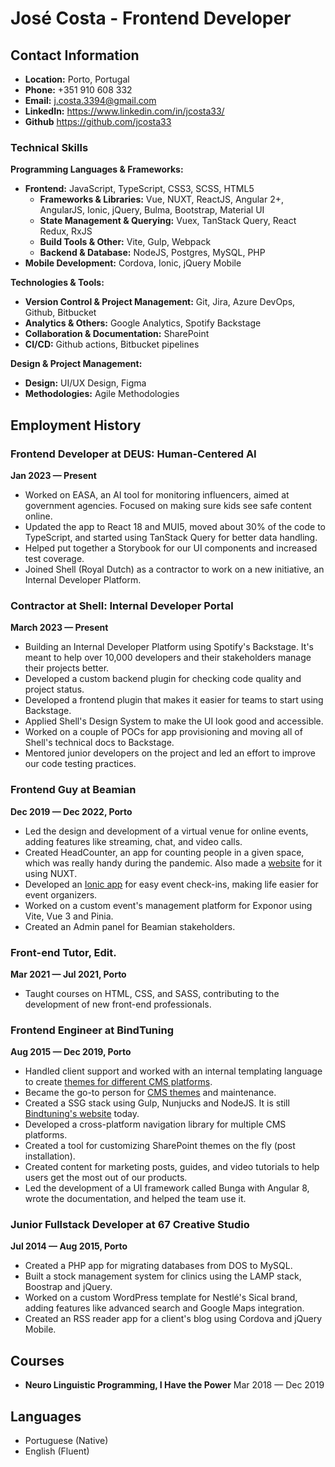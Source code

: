 # José Costa - Frontend Developer

## Contact Information

- **Location:** Porto, Portugal
- **Phone:** +351 910 608 332
- **Email:** j.costa.3394@gmail.com
- **LinkedIn:** https://www.linkedin.com/in/jcosta33/
- **Github** https://github.com/jcosta33

### Technical Skills

**Programming Languages & Frameworks:**
- **Frontend:** JavaScript, TypeScript, CSS3, SCSS, HTML5
  - **Frameworks & Libraries:** Vue, NUXT, ReactJS, Angular 2+, AngularJS, Ionic, jQuery, Bulma, Bootstrap, Material UI
  - **State Management & Querying:** Vuex, TanStack Query, React Redux, RxJS
  - **Build Tools & Other:** Vite, Gulp, Webpack
  - **Backend & Database:** NodeJS, Postgres, MySQL, PHP
- **Mobile Development:** Cordova, Ionic, jQuery Mobile

**Technologies & Tools:**
- **Version Control & Project Management:** Git, Jira, Azure DevOps, Github, Bitbucket
- **Analytics & Others:** Google Analytics, Spotify Backstage
- **Collaboration & Documentation:** SharePoint
- **CI/CD:** Github actions, Bitbucket pipelines

**Design & Project Management:**
- **Design:** UI/UX Design, Figma
- **Methodologies:** Agile Methodologies


## Employment History

### Frontend Developer at DEUS: Human-Centered AI
**Jan 2023 — Present**
- Worked on EASA, an AI tool for monitoring influencers, aimed at government agencies. Focused on making sure kids see safe content online.
- Updated the app to React 18 and MUI5, moved about 30% of the code to TypeScript, and started using TanStack Query for better data handling.
- Helped put together a Storybook for our UI components and increased test coverage.
- Joined Shell (Royal Dutch) as a contractor to work on a new initiative, an Internal Developer Platform.

### Contractor at Shell: Internal Developer Portal
**March 2023 — Present**
- Building an Internal Developer Platform using Spotify's Backstage. It's meant to help over 10,000 developers and their stakeholders manage their projects better.
- Developed a custom backend plugin for checking code quality and project status.
- Developed a frontend plugin that makes it easier for teams to start using Backstage.
- Applied Shell's Design System to make the UI look good and accessible.
- Worked on a couple of POCs for app provisioning and moving all of Shell's technical docs to Backstage.
- Mentored junior developers on the project and led an effort to improve our code testing practices.

### Frontend Guy at Beamian
**Dec 2019 — Dec 2022, Porto**
- Led the design and development of a virtual venue for online events, adding features like streaming, chat, and video calls.
- Created HeadCounter, an app for counting people in a given space, which was really handy during the pandemic. Also made a [website](https://headcounter.app) for it using NUXT.
- Developed an [Ionic app](https://beamian.com/event-check-in-app/) for easy event check-ins, making life easier for event organizers.
- Worked on a custom event's management platform for Exponor using Vite, Vue 3 and Pinia.
- Created an Admin panel for Beamian stakeholders.

### Front-end Tutor, Edit.
**Mar 2021 — Jul 2021, Porto**
- Taught courses on HTML, CSS, and SASS, contributing to the development of new front-end professionals.

### Frontend Engineer at BindTuning
**Aug 2015 — Dec 2019, Porto**
- Handled client support and worked with an internal templating language to create [themes for different CMS platforms](https://bindtuning.com/cms/all/themes).
- Became the go-to person for [CMS themes](https://bindtuning.com/design) and maintenance.
- Created a SSG stack using Gulp, Nunjucks and NodeJS. It is still [Bindtuning's website](https://bindtuning.com/) today.
- Developed a cross-platform navigation library for multiple CMS platforms.
- Created a tool for customizing SharePoint themes on the fly (post installation).
- Created content for marketing posts, guides, and video tutorials to help users get the most out of our products.
- Led the development of a UI framework called Bunga with Angular 8, wrote the documentation, and helped the team use it.

### Junior Fullstack Developer at 67 Creative Studio
**Jul 2014 — Aug 2015, Porto**
- Created a PHP app for migrating databases from DOS to MySQL.
- Built a stock management system for clinics using the LAMP stack, Boostrap and jQuery.
- Worked on a custom WordPress template for Nestlé's Sical brand, adding features like advanced search and Google Maps integration.
- Created an RSS reader app for a client's blog using Cordova and jQuery Mobile.

## Courses

- **Neuro Linguistic Programming, I Have the Power**
  Mar 2018 — Dec 2019
  
## Languages

- Portuguese (Native)
- English (Fluent)

